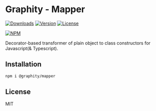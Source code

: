 # Graphity - Mapper

[![Downloads](https://img.shields.io/npm/dt/relater.svg)](https://npmcharts.com/compare/relater?minimal=true)
[![Version](https://img.shields.io/npm/v/relater.svg)](https://www.npmjs.com/package/relater)
[![License](https://img.shields.io/npm/l/relater.svg)](https://www.npmjs.com/package/relater)

[![NPM](https://nodei.co/npm/relater.png)](https://www.npmjs.com/package/relater)

Decorator-based transformer of plain object to class constructors for Javascript(& Typescript).

## Installation

```bash
npm i @graphity/mapper
```

## License

MIT
